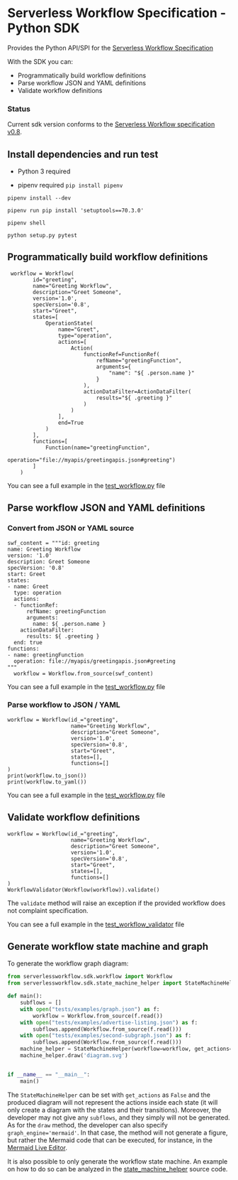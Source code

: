 # Serverless Workflow Specification - Python SDK

Provides the Python API/SPI for the [Serverless Workflow Specification](https://github.com/serverlessworkflow/specification)

With the SDK you can:
* Programmatically build workflow definitions 
* Parse workflow JSON and YAML definitions
* Validate workflow definitions

### Status

Current sdk version conforms to the [Serverless Workflow specification v0.8](https://github.com/serverlessworkflow/specification/tree/0.8.x).


## Install dependencies and run test 

- Python 3 required

- pipenv required `pip install pipenv`

```
pipenv install --dev

pipenv run pip install 'setuptools==70.3.0'

pipenv shell

python setup.py pytest
```

## Programmatically build workflow definitions 

```
 workflow = Workflow(
        id="greeting",
        name="Greeting Workflow",
        description="Greet Someone",
        version='1.0',
        specVersion='0.8',
        start="Greet",
        states=[
            OperationState(
                name="Greet",
                type="operation",
                actions=[
                    Action(
                        functionRef=FunctionRef(
                            refName="greetingFunction",
                            arguments={
                                "name": "${ .person.name }"
                            }
                        ),
                        actionDataFilter=ActionDataFilter(
                            results="${ .greeting }"
                        )
                    )
                ],
                end=True
            )
        ],
        functions=[
            Function(name="greetingFunction",
                     operation="file://myapis/greetingapis.json#greeting")
        ]
    )
```
You can see a full example in the [test_workflow.py](tests/serverlessworkflow/sdk/test_workflow.py) file

## Parse workflow JSON and YAML definitions

### Convert from JSON or YAML source

```
swf_content = """id: greeting
name: Greeting Workflow
version: '1.0'
description: Greet Someone
specVersion: '0.8'
start: Greet
states:
- name: Greet
  type: operation
  actions:
  - functionRef:
      refName: greetingFunction
      arguments:
        name: ${ .person.name }
    actionDataFilter:
      results: ${ .greeting }
  end: true
functions:
- name: greetingFunction
  operation: file://myapis/greetingapis.json#greeting
"""
  workflow = Workflow.from_source(swf_content)
```

You can see a full example in the [test_workflow.py](tests/serverlessworkflow/sdk/test_workflow.py) file


### Parse workflow to JSON / YAML

```
workflow = Workflow(id_="greeting",
                    name="Greeting Workflow",
                    description="Greet Someone",
                    version='1.0',
                    specVersion='0.8',
                    start="Greet",
                    states=[],
                    functions=[]
)                
print(workflow.to_json())
print(workflow.to_yaml())
```

You can see a full example in the [test_workflow.py](tests/serverlessworkflow/sdk/test_workflow.py) file


## Validate workflow definitions

```
workflow = Workflow(id_="greeting",
                    name="Greeting Workflow",
                    description="Greet Someone",
                    version='1.0',
                    specVersion='0.8',
                    start="Greet",
                    states=[],
                    functions=[]
)
WorkflowValidator(Workflow(workflow)).validate()

```
The `validate` method will raise an exception if the provided workflow does not complaint specification.

You can see a full example in the [test_workflow_validator](tests/serverlessworkflow/sdk/test_workflow_validator.py) file

## Generate workflow state machine and graph

To generate the workflow graph diagram:

```python
from serverlessworkflow.sdk.workflow import Workflow
from serverlessworkflow.sdk.state_machine_helper import StateMachineHelper

def main():
    subflows = []
    with open("tests/examples/graph.json") as f:
        workflow = Workflow.from_source(f.read())
    with open("tests/examples/advertise-listing.json") as f:
        subflows.append(Workflow.from_source(f.read()))
    with open("tests/examples/second-subgraph.json") as f:
        subflows.append(Workflow.from_source(f.read()))
    machine_helper = StateMachineHelper(workflow=workflow, get_actions=True, subflows=subflows)
    machine_helper.draw('diagram.svg')


if __name__ == "__main__":
    main()
```

The `StateMachineHelper` can be set with `get_actions` as `False` and the produced diagram will not represent the actions inside each state (it will only create a diagram with the states and their transitions). Moreover, the developer may not give any `subflows`, and they simply will not be generated.
As for the `draw` method, the developer can also specify `graph_engine='mermaid'`. In that case, the method will not generate a figure, but rather the Mermaid code that can be executed, for instance, in the [Mermaid Live Editor](https://mermaid.live).

It is also possible to only generate the workflow state machine. An example on how to do so can be analyzed in the [state_machine_helper](serverlessworkflow/sdk/state_machine_helper.py) source code.
